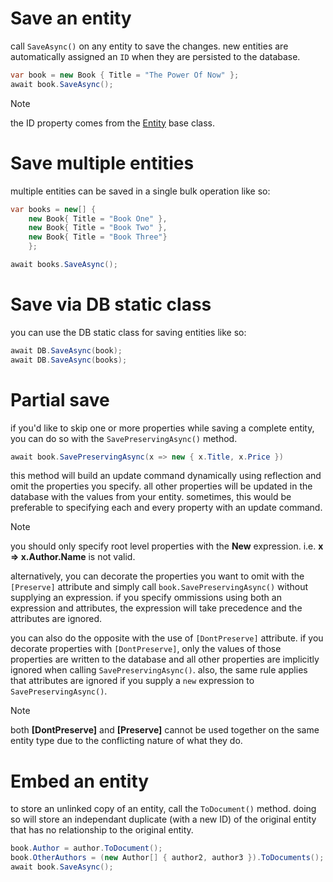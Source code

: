 # Save an entity

call `SaveAsync()` on any entity to save the changes. new entities are automatically assigned an `ID` when they are persisted to the database. 

```csharp
var book = new Book { Title = "The Power Of Now" }; 
await book.SaveAsync();
```

> [!note]
> the ID property comes from the [Entity](xref:MongoDB.Entities.Entity) base class. 

# Save multiple entities

multiple entities can be saved in a single bulk operation like so:
```csharp
var books = new[] {
    new Book{ Title = "Book One" },
    new Book{ Title = "Book Two" },
    new Book{ Title = "Book Three"}
    };

await books.SaveAsync();
```

# Save via DB static class
you can use the DB static class for saving entities like so:
```csharp
await DB.SaveAsync(book);
await DB.SaveAsync(books);
```

# Partial save
if you'd like to skip one or more properties while saving a complete entity, you can do so with the `SavePreservingAsync()` method.
```csharp
await book.SavePreservingAsync(x => new { x.Title, x.Price })
```
this method will build an update command dynamically using reflection and omit the properties you specify. all other properties will be updated in the database with the values from your entity. sometimes, this would be preferable to specifying each and every property with an update command.

> [!note] 
> you should only specify root level properties with the **New** expression. i.e. **x => x.Author.Name** is not valid.

alternatively, you can decorate the properties you want to omit with the `[Preserve]` attribute and simply call `book.SavePreservingAsync()` without supplying an expression. if you specify ommissions using both an expression and attributes, the expression will take precedence and the attributes are ignored.

you can also do the opposite with the use of `[DontPreserve]` attribute. if you decorate properties with `[DontPreserve]`, only the values of those properties are written to the database and all other properties are implicitly ignored when calling `SavePreservingAsync()`. also, the same rule applies that attributes are ignored if you supply a `new` expression to `SavePreservingAsync()`.

> [!note]
> both **[DontPreserve]** and **[Preserve]** cannot be used together on the same entity type due to the conflicting nature of what they do.

# Embed an entity

to store an unlinked copy of an entity,  call the `ToDocument()` method. doing so will store an independant duplicate (with a new ID) of the original entity that has no relationship to the original entity.

```csharp
book.Author = author.ToDocument();
book.OtherAuthors = (new Author[] { author2, author3 }).ToDocuments();
await book.SaveAsync();
```